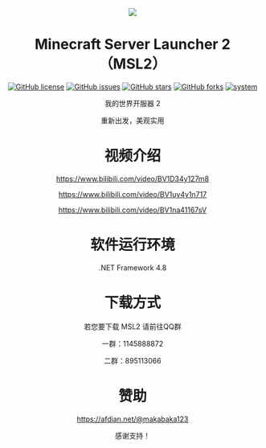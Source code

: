 <p align="center">
<img src="https://s1.ax1x.com/2022/07/24/jj6YZV.png"/>
</p>

<div align="center">
  
# Minecraft Server Launcher 2 （MSL2）

<a href="https://github.com/Waheal/MSL2/blob/master/LICENSE"><img alt="GitHub license" src="https://img.shields.io/github/license/Waheal/MSL2"></a>
<a href="https://github.com/Waheal/MSL2/issues"><img alt="GitHub issues" src="https://img.shields.io/github/issues/Waheal/MSL2"></a>
<a href="https://github.com/Waheal/MSL2/stargazers"><img alt="GitHub stars" src="https://img.shields.io/github/stars/Waheal/MSL2"></a>
<a href="https://github.com/Waheal/MSL2/network"><img alt="GitHub forks" src="https://img.shields.io/github/forks/Waheal/MSL2"></a>
<a href="https://github.com/Waheal/MSL2/network"><img alt="system" src="https://img.shields.io/badge/适用平台-Windows-critical"></a>
 
我的世界开服器 2
  
重新出发，美观实用

# 视频介绍
  
https://www.bilibili.com/video/BV1D34y127m8

https://www.bilibili.com/video/BV1uy4y1n717

https://www.bilibili.com/video/BV1na41167sV

# 软件运行环境
  
.NET Framework 4.8

# 下载方式

若您要下载 MSL2 请前往QQ群

一群：1145888872

二群：895113066

# 赞助
  
https://afdian.net/@makabaka123 
  
感谢支持！
